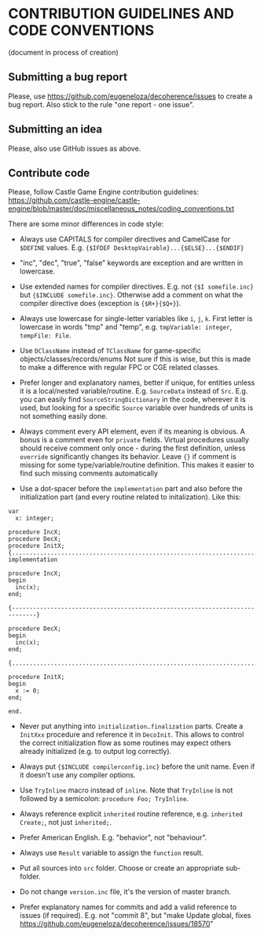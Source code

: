 # CONTRIBUTION GUIDELINES AND CODE CONVENTIONS

(document in process of creation)

## Submitting a bug report

Please, use https://github.com/eugeneloza/decoherence/issues to create a bug report. Also stick to the rule "one report - one issue".

## Submitting an idea

Please, also use GitHub issues as above.

## Contribute code

Please, follow Castle Game Engine contribution guidelines:
https://github.com/castle-engine/castle-engine/blob/master/doc/miscellaneous_notes/coding_conventions.txt

There are some minor differences in code style:

* Always use CAPITALS for compiler directives and CamelCase for `$DEFINE` values. E.g. `{$IFDEF DesktopVairable}...{$ELSE}...{$ENDIF}`

* "inc", "dec", "true", "false" keywords are exception and are written in lowercase.

* Use extended names for compiler directives. E.g. not `{$I somefile.inc}` but `{$INCLUDE somefile.inc}`. Otherwise add a comment on what the compiler directive does (exception is `{$R+}{$Q+}`).

* Always use lowercase for single-letter variables like `i`, `j`, `k`.
First letter is lowercase in words "tmp" and "temp", e.g. `tmpVariable: integer`, `tempFile: File`.

* Use `DClassName` instead of `TClassName` for game-specific objects/classes/records/enums
Not sure if this is wise, but this is made to make a difference with regular FPC or CGE related classes.

* Prefer longer and explanatory names, better if unique, for entities unless it is a local/nested variable/routine. E.g. `SourceData` instead of `Src`.
E.g. you can easily find `SourceStringDictionary` in the code, wherever it is used, but looking for a specific `Source` variable over hundreds of units is not something easily done.

* Always comment every API element, even if its meaning is obvious. A bonus is a comment even for `private` fields.
Virtual procedures usually should receive comment only once - during the first definition, unless `override` significantly changes its behavior.
Leave `{}` if comment is missing for some type/variable/routine definition. This makes it easier to find such missing comments automatically

* Use a dot-spacer before the `implementation` part and also before the initialization part (and every routine related to initalization). Like this:
```
var
  x: integer;

procedure IncX;
procedure DecX;
procedure InitX;
{............................................................................}
implementation

procedure IncX;
begin
  inc(x);
end;

{-----------------------------------------------------------------------------}

procedure DecX;
begin
  inc(x);
end;

{............................................................................}

procedure InitX;
begin
  x := 0;
end;

end.
```

* Never put anything into `initialization`..`finalization` parts. Create a `InitXxx` procedure and reference it in `DecoInit`. This allows to control the correct initialization flow as some routines may expect others already initialized (e.g. to output log correctly).

* Always put `{$INCLUDE compilerconfig.inc}` before the unit name. Even if it doesn't use any compiler options.

* Use `TryInline` macro instead of `inline`. Note that `TryInline` is not followed by a semicolon: `procedure Foo; TryInline`.

* Always reference explicit `inherited` routine reference, e.g. `inherited Create;`, not just `inherited;`.

* Prefer American English. E.g. "behavior", not "behaviour".

* Always use `Result` variable to assign the `function` result.

* Put all sources into `src` folder. Choose or create an appropriate sub-folder.

* Do not change `version.inc` file, it's the version of master branch.

* Prefer explanatory names for commits and add a valid reference to issues (if required). E.g. not "commit 8", but "make Update global, fixes https://github.com/eugeneloza/decoherence/issues/18570"
